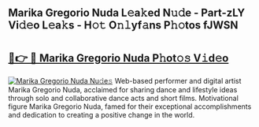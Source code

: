 ## Marika Gregorio Nuda L𝚎a𝚔ed N𝚞𝚍e - Part-zLY Vi𝚍𝚎o L𝚎a𝚔s - H𝚘𝚝 O𝚗𝚕yf𝚊ns P𝚑𝚘tos fJWSN

# <h2><a href="http://kfa12tp.oniu.top/?m=Marika+Gregorio+Nuda">🔗👉 🔴 Marika Gregorio Nuda P𝚑ot𝚘𝚜 V𝚒d𝚎o</a></h2>

[![Marika Gregorio Nuda Nu𝚍e𝚜](https://i.imgur.com/0qMVB7G.gif)](http://kfa12tp.oniu.top/?m=Marika+Gregorio+Nuda)
Web-based performer and digital artist Marika Gregorio Nuda, acclaimed for sharing dance and lifestyle ideas through solo and collaborative dance acts and short films. Motivational figure Marika Gregorio Nuda, famed for their exceptional accomplishments and dedication to creating a positive change in the world.  
